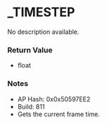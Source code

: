 # _TIMESTEP

No description available.

### Return Value
* float

### Notes
* AP Hash: 0x0x50597EE2
* Build: 811
* Gets the current frame time.

